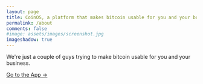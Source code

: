 ```yaml
---
layout: page
title: CoinOS, a platform that makes bitcoin usable for you and your business
permalink: /about
comments: false
#image: assets/images/screenshot.jpg
imageshadow: true
---
```


We're just a couple of guys trying to make bitcoin usable for you and your business. 

<a target="_blank" href="https://coinos.io/" class="btn btn-dark"> Go to the App &rarr;</a>


